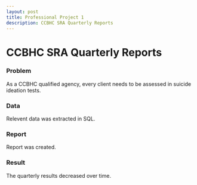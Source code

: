 ```yaml
---
layout: post
title: Professional Project 1
description: CCBHC SRA Quarterly Reports
---
```


CCBHC SRA Quarterly Reports
============
### Problem ###
As a CCBHC qualified agency, every client needs to be assessed in suicide ideation tests.

### Data ###
Relevent data was extracted in SQL.

### Report ###
Report was created.

### Result ###
The quarterly results decreased over time.

